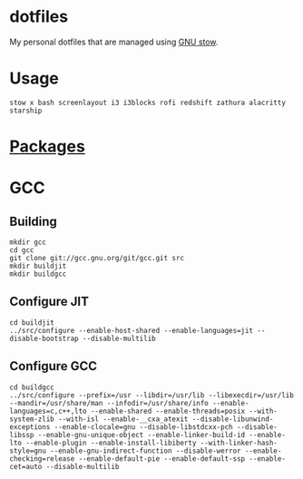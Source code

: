 # dotfiles
My personal dotfiles that are managed using [GNU stow](https://www.gnu.org/software/stow/).

# Usage
``` shell
stow x bash screenlayout i3 i3blocks rofi redshift zathura alacritty starship
```

# [Packages](packages)

# GCC
## Building
``` shell
mkdir gcc
cd gcc
git clone git://gcc.gnu.org/git/gcc.git src
mkdir buildjit
mkdir buildgcc
```

## Configure JIT
```
cd buildjit
../src/configure --enable-host-shared --enable-languages=jit --disable-bootstrap --disable-multilib
```

## Configure GCC
```
cd buildgcc
../src/configure --prefix=/usr --libdir=/usr/lib --libexecdir=/usr/lib --mandir=/usr/share/man --infodir=/usr/share/info --enable-languages=c,c++,lto --enable-shared --enable-threads=posix --with-system-zlib --with-isl --enable-__cxa_atexit --disable-libunwind-exceptions --enable-clocale=gnu --disable-libstdcxx-pch --disable-libssp --enable-gnu-unique-object --enable-linker-build-id --enable-lto --enable-plugin --enable-install-libiberty --with-linker-hash-style=gnu --enable-gnu-indirect-function --disable-werror --enable-checking=release --enable-default-pie --enable-default-ssp --enable-cet=auto --disable-multilib
```
